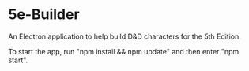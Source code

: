 # 5e-Builder
An Electron application to help build D&amp;D characters for the 5th Edition.

To start the app, run "npm install && npm update" and then enter "npm start".
